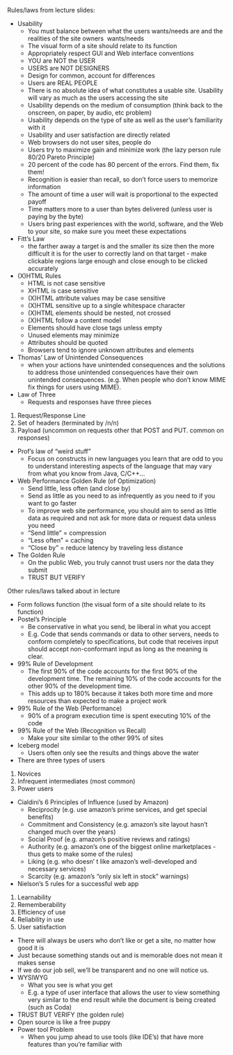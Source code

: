 Rules/laws from lecture slides:
* Usability 
    * You must balance between what the users wants/needs are and the realities of the site owners  wants/needs 
    * The visual form of a site should relate to its function 
    * Appropriately respect GUI and Web interface conventions 
    * YOU are NOT the USER 
    * USERS are NOT DESIGNERS 
    * Design for common, account for differences 
    * Users are REAL PEOPLE 
    * There is no absolute idea of what constitutes a usable site. Usability will vary as much as the users accessing the site 
    * Usability depends on the medium of consumption (think back to the onscreen, on paper, by audio, etc problem) 
    * Usability depends on the type of site as well as the user’s familiarity with it 
    * Usability and user satisfaction are directly related 
    * Web browsers do not user sites, people do 
    * Users try to maximize gain and minimize work (the lazy person rule 80/20 Pareto Principle) 
    * 20 percent of the code has 80 percent of the errors. Find them, fix them!
    * Recognition is easier than recall, so don’t force users to memorize information 
    * The amount of time a user will wait is proportional to the expected payoff 
    * Time matters more to a user than bytes delivered (unless user is paying by the byte) 
    * Users bring past experiences with the world, software, and the Web to your site, so make sure you meet these expectations 
* Fitt’s Law 
    * the farther away a target is and the smaller its size then the more difficult it is for the user to correctly land on that target - make clickable regions large enough and close enough to be clicked accurately 
* (X)HTML Rules 
    * HTML is not case sensitive 
    * XHTML is case sensitive 
    * (X)HTML attribute values may be case sensitive 
    * (X)HTML sensitive up to a single whitespace character 
    * (X)HTML elements should be nested, not crossed 
    * (X)HTML follow a content model 
    * Elements should have close tags unless empty 
    * Unused elements may minimize 
    * Attributes should be quoted 
    * Browsers tend to ignore unknown attributes and elements 
* Thomas’ Law of Unintended Consequences 
    * when your actions have unintended consequences and the solutions to address those unintended consequences have their own unintended consequences. (e.g. When people who don’t know MIME fix things for users using MIME). 
* Law of Three 
    * Requests and responses have three pieces 
1. Request/Response Line 
2. Set of headers (terminated by /n/n) 
3. Payload (uncommon on requests other that POST and PUT. common on responses) 
* Prof’s law of “weird stuff” 
    * Focus on constructs in new languages you learn that are odd to you to understand interesting aspects of the language that may vary from what you know from Java, C/C++... 
* Web Performance Golden Rule (of Optimization) 
    * Send little, less often (and close by) 
    * Send as little as you need to as infrequently as you need to if you want to go faster 
    * To improve web site performance, you should aim to send as little data as required and not ask for more data or request data unless you need 
    * “Send little” = compression 
    * “Less often” = caching 
    * “Close by” = reduce latency by traveling less distance 
* The Golden Rule 
    * On the public Web, you truly cannot trust users nor the data they submit 
    * TRUST BUT VERIFY 

Other rules/laws talked about in lecture
* Form follows function (the visual form of a site should relate to its function) 
* Postel’s Principle 
    * Be conservative in what you send, be liberal in what you accept 
    * E.g. Code that sends commands or data to other servers, needs to conform completely to specifications, but code that receives input should accept non-conformant input as long as the meaning is clear. 
* 99% Rule of Development 
    * The first 90% of the code accounts for the first 90% of the development time. The remaining 10% of the code accounts for the other 90% of the development time. 
    * This adds up to 180% because it takes both more time and more resources than expected to make a project work 
* 99% Rule of the Web (Performance) 
    * 90% of a program execution time is spent executing 10% of the code 
* 99% Rule of the Web (Recognition vs Recall) 
    * Make your site similar to the other 99% of sites 
* Iceberg model 
    * Users often only see the results and things above the water 
* There are three types of users 
1. Novices 
2. Infrequent intermediates (most common) 
3. Power users 
* Cialdini’s 6 Principles of Influence (used by Amazon) 
    * Reciprocity (e.g. use amazon’s prime services, and get special benefits) 
    * Commitment and Consistency (e.g. amazon’s site layout hasn’t changed much over the years) 
    * Social Proof (e.g. amazon’s positive reviews and ratings) 
    * Authority (e.g. amazon’s one of the biggest online marketplaces - thus gets to make some of the rules) 
    * Liking (e.g. who doesn’ t like amazon’s well-developed and necessary services) 
    * Scarcity (e.g. amazon’s “only six left in stock” warnings) 
* Nielson’s 5 rules for a successful web app 
1. Learnability 
2. Rememberability 
3. Efficiency of use 
4. Reliability in use 
5. User satisfaction 
* There will always be users who don’t like or get a site, no matter how good it is 
* Just because something stands out and is memorable does not mean it makes sense 
* If we do our job sell, we’ll be transparent and no one will notice us. 
* WYSIWYG 
    * What you see is what you get 
    * E.g. a type of user interface that allows the user to view something very similar to the end result while the document is being created (such as Coda) 
* TRUST BUT VERIFY (the golden rule) 
* Open source is like a free puppy 
* Power tool Problem 
    * When you jump ahead to use tools (like IDE’s) that have more features than you’re familiar with

